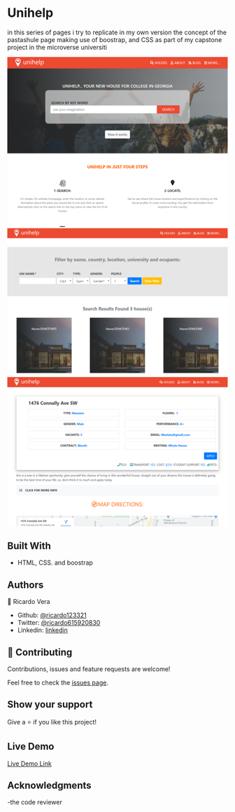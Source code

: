 # Unihelp

in this series of pages i try to replicate in my own version the concept of the pastashule page making use of boostrap, and CSS as part of my capstone project in the microverse universiti

![screenshot](./scr1.png)
![screenshot](./scr2.png)
![screenshot](./scr3.png)

## Built With

- HTML, CSS. and boostrap

## Authors

👤 Ricardo Vera

- Github: [@ricardo123321](https://github.com/ricardo123321)
- Twitter: [@ricardo615920830](https://twitter.com/ricardo615920830)
- Linkedin: [linkedin](https://www.linkedin.com/in/ricardo-vera-7381a81a2/)

## 🤝 Contributing

Contributions, issues and feature requests are welcome!

Feel free to check the [issues page](issues/).

## Show your support

Give a ⭐️ if you like this project!

## Live Demo
[Live Demo Link](https://raw.githack.com/ricardo123321/Unihelp/features/index.html)

## Acknowledgments

-the code reviewer
